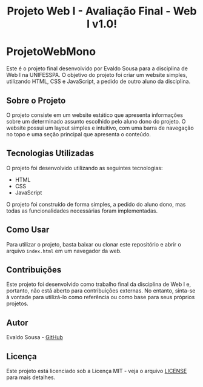 <h1 align="center"> Projeto Web I - Avaliação Final - Web I v1.0!  </h1>

# ProjetoWebMono
Este é o projeto final desenvolvido por Evaldo Sousa para a disciplina de Web I na UNIFESSPA. O objetivo do projeto foi criar um website simples, utilizando HTML, CSS e JavaScript, a pedido de outro aluno da disciplina.

## Sobre o Projeto

O projeto consiste em um website estático que apresenta informações sobre um determinado assunto escolhido pelo aluno dono do projeto. O website possui um layout simples e intuitivo, com uma barra de navegação no topo e uma seção principal que apresenta o conteúdo.

## Tecnologias Utilizadas

O projeto foi desenvolvido utilizando as seguintes tecnologias:

- HTML
- CSS
- JavaScript

O projeto foi construído de forma simples, a pedido do aluno dono, mas todas as funcionalidades necessárias foram implementadas.

## Como Usar

Para utilizar o projeto, basta baixar ou clonar este repositório e abrir o arquivo `index.html` em um navegador da web.

## Contribuições

Este projeto foi desenvolvido como trabalho final da disciplina de Web I e, portanto, não está aberto para contribuições externas. No entanto, sinta-se à vontade para utilizá-lo como referência ou como base para seus próprios projetos.

## Autor

Evaldo Sousa - [GitHub](https://github.com/evaldosousa)

## Licença

Este projeto está licenciado sob a Licença MIT - veja o arquivo [LICENSE](LICENSE) para mais detalhes.




